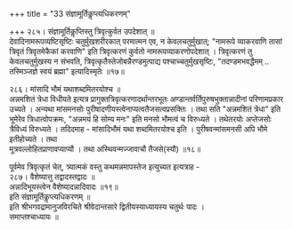 +++
title = "33 संज्ञामूर्तिकॢप्त्यधिकरणम्"

+++
२८५। संज्ञामूर्तिकॢप्तिस्तु त्रिवृत्कुर्वत उपदेशात् ॥   
देवादिनामरूपव्यष्टिसृष्टिः चतुर्मुखशरीरकात् परमात्मन एव, न केवलचतुर्मुखात्; "नामरूपे व्याकरवाणि तासां त्रिवृतं त्रिवृतमेकैकां करवाणि" इति त्रिवृत्करणं कुर्वतो नामरूपव्याकरणोपदेशात् । त्रिवृत्करणं तु केवलचतुर्मुखस्य न संभवति, त्रिवृत्कृतैस्तेजोबन्नैरण्डमुत्पाद्य पश्चाच्चतुर्मुखसृष्टिः, "तदण्डमभवद्धैमम् .. तस्मिञ्जज्ञे स्वयं ब्रह्मा" इत्यादिस्मृतेः ॥१७॥

२८६। मांसादि भौमं यथाशब्दमितरयोश्च ॥   
अन्नमशितं त्रेधा विधीयते इत्यत्र प्रागुक्तत्रिवृत्करणादर्थान्तरभूतः अण्डान्तर्वर्तिपुरुषभुक्तान्नादीनां परिणामप्रकार उच्यते । अन्यथा मांसमनसोः पुरीषादणीयस्त्वेनाप्यत्वतैजसत्वप्रसक्तिः । तथा सति "अन्नमशितं त्रेधा" इति भूमेरेव त्रिधात्वोपक्रमः, "अन्नमयं हि सोम्य मनः" इति मनसो भौमत्वं च विरुध्यते । तथेतरयोः अप्तेजसोः त्रैविध्यं विरुध्यते । तदिदमाह - मांसादिभौमं यथा शब्दमितरयोश्च इति । पुरीषवन्मांसमनसी अपि भौमे इतीहोच्यते । तथा  
मूत्रवल्लोहितप्राणावप्याप्यौ । तथा अस्थिवन्मज्जावाचौ तैजसे(स्यौ) ॥१८॥

पूर्वमेव त्रिवृत्कृतं चेत्, त्र्यात्मकं वस्तु कथमन्नमापस्तेज इत्युच्यत इत्यत्राह -  
२८७। वैशेष्यात्तु तद्वादस्तद्वादः ॥   
अन्नादिभूयस्त्वेन वैशेष्यादन्नादिवादः ॥१९॥   
इति संज्ञामूर्तिकॢप्त्यधिकरणम् ॥  
इति श्रीभगवद्रामानुजविरचिते श्रीवेदान्तसारे द्वितीयस्याध्यायस्य चतुर्थः पादः ।   
समाप्तश्चाध्यायः ॥